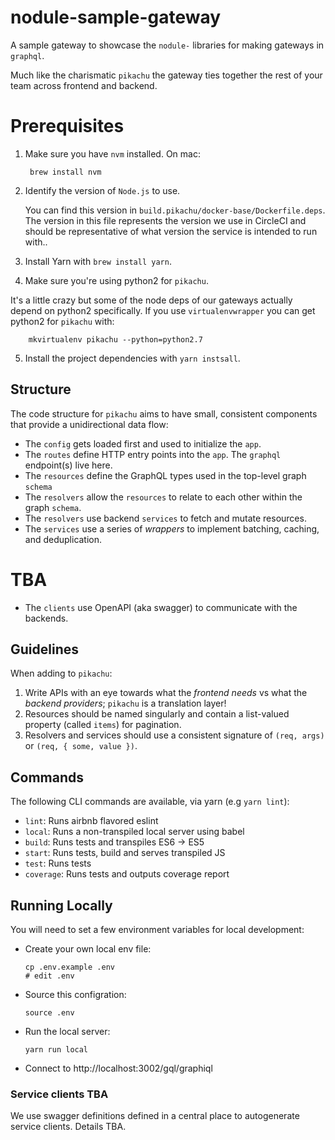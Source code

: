 # nodule-sample-gateway

A sample gateway to showcase the `nodule-` libraries for making gateways in
`graphql`.

Much like the charismatic `pikachu` the gateway ties together the rest of your
team across frontend and backend.

# Prerequisites

1. Make sure you have `nvm` installed. On mac:

        brew install nvm

2. Identify the version of `Node.js` to use.

    You can find this version in `build.pikachu/docker-base/Dockerfile.deps`.
The version in this file represents the version we use in CircleCI and should be
representative of what version the service is intended to run with..

3. Install Yarn with `brew install yarn`.

4. Make sure you're using python2 for `pikachu`.

It's a little crazy but some of the node deps of our gateways actually depend on
python2 specifically. If you use `virtualenvwrapper` you can get python2 for
`pikachu` with:

        mkvirtualenv pikachu --python=python2.7


5. Install the project dependencies with `yarn instsall`.

## Structure

The code structure for `pikachu` aims to have small, consistent components that provide a unidirectional data flow:

 -  The `config` gets loaded first and used to initialize the `app`.
 -  The `routes` define HTTP entry points into the `app`. The `graphql` endpoint(s) live here.
 -  The `resources` define the GraphQL types used in the top-level graph `schema`
 -  The `resolvers` allow the `resources` to relate to each other within the graph `schema`.
 -  The `resolvers` use backend `services` to fetch and mutate resources.
 -  The `services` use a series of _wrappers_ to implement batching, caching, and deduplication.
# TBA
 -  The `clients` use OpenAPI (aka swagger) to communicate with the backends.


## Guidelines

When adding to `pikachu`:

 1. Write APIs with an eye towards what the *frontend needs* vs what the *backend providers*; `pikachu` is a translation layer!
 2. Resources should be named singularly and contain a list-valued property (called `items`) for pagination.
 3. Resolvers and services should use a consistent signature of `(req, args)` or `(req, { some, value })`.


## Commands

The following CLI commands are available, via yarn (e.g `yarn lint`):

* `lint`: Runs airbnb flavored eslint
* `local`: Runs a non-transpiled local server using babel
* `build`: Runs tests and transpiles ES6 -> ES5
* `start`: Runs tests, build and serves transpiled JS
* `test`: Runs tests
* `coverage`: Runs tests and outputs coverage report


## Running Locally

You will need to set a few environment variables for local development:

 -  Create your own local env file:

        cp .env.example .env
        # edit .env

 -  Source this configration:

        source .env

 -  Run the local server:

        yarn run local

 -  Connect to http://localhost:3002/gql/graphiql

### Service clients TBA

We use swagger definitions defined in a central place to autogenerate service
clients. Details TBA.
